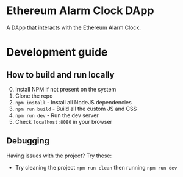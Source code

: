 # Ethereum Alarm Clock DApp

A DApp that interacts with the Ethereum Alarm Clock.


# Development guide

## How to build and run locally
0. Install NPM if not present on the system
1. Clone the repo
3. `npm install` - Install all NodeJS dependencies
3. `npm run build` - Build all the custom JS and CSS
4. `npm run dev` - Run the dev server
5. Check `localhost:8080` in your browser

## Debugging
Having issues with the project? Try these:
- Try cleaning the project `npm run clean` then running `npm run dev`